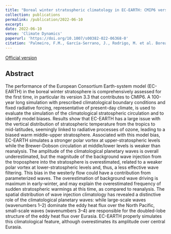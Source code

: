 ```yaml
---
title: "Boreal winter stratospheric climatology in EC-EARTH: CMIP6 version"
collection: publications
permalink: /publication/2022-06-10
excerpt: 
date: 2022-06-10
venue: 'Climate Dynamics'
paperurl: 'https://doi.org/10.1007/s00382-022-06368-0'
citation: 'Palmeiro, F.M., García-Serrano, J., Rodrigo, M. et al. Boreal winter stratospheric climatology in EC-EARTH: CMIP6 version, <i>Clim. Dyn.</i>, <b>60</b>, 883–898 (2023). doi:10.1007/s00382-022-06368-0.'
---
```


[Official version](https://doi.org/10.1007/s00382-022-06368-0)

## Abstract
The performance of the European Consortium Earth-system model (EC-EARTH) in the boreal winter stratosphere is comprehensively assessed for the first time, in particular its version 3.3 that contributes to CMIP6. A 100-year long simulation with prescribed climatological boundary conditions and fixed radiative forcing, representative of present-day climate, is used to evaluate the simulation of the climatological stratospheric circulation and to identify model biases. Results show that EC-EARTH has a large issue with the vertical distribution of stratospheric temperature from the tropics to mid-latitudes, seemingly linked to radiative processes of ozone, leading to a biased warm middle-upper stratosphere. Associated with this model bias, EC-EARTH simulates a stronger polar vortex at upper-stratospheric levels while the Brewer-Dobson circulation at middle/lower levels is weaker than reanalysis. The amplitude of the climatological planetary waves is overall underestimated, but the magnitude of the background wave injection from the troposphere into the stratosphere is overestimated, related to a weaker polar vortex at lower-stratospheric levels and, thus, a less effective wave filtering. This bias in the westerly flow could have a contribution from parameterized waves. The overestimation of background wave driving is maximum in early-winter, and may explain the overestimated frequency of sudden stratospheric warmings at this time, as compared to reanalysis. The spatial distribution of wave injection climatology has revealed a distinctive role of the climatological planetary waves: while large-scale waves (wavenumbers 1–2) dominate the eddy heat flux over the North Pacific, small-scale waves (wavenumbers 3–4) are responsible for the doubled-lobe structure of the eddy heat flux over Eurasia. EC-EARTH properly simulates this climatological feature, although overestimates its amplitude over central Eurasia.
